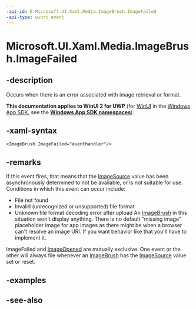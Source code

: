 ```yaml
---
-api-id: E:Microsoft.UI.Xaml.Media.ImageBrush.ImageFailed
-api-type: winrt event
---
```


<!-- Event syntax
public event Windows.UI.Xaml.ExceptionRoutedEventHandler ImageFailed
-->

# Microsoft.UI.Xaml.Media.ImageBrush.ImageFailed

## -description
Occurs when there is an error associated with image retrieval or format.

**This documentation applies to WinUI 2 for UWP** (for [WinUI](/windows/apps/winui/winui3/) in the [Windows App SDK](/windows/apps/windows-app-sdk/), see the **[Windows App SDK namespaces](/windows/windows-app-sdk/api/winrt/)**).

## -xaml-syntax
```xaml
<ImageBrush ImageFailed="eventhandler"/>
```


## -remarks
If this event fires, that means that the [ImageSource](imagebrush_imagesource.md) value has been asynchronously determined to not be available, or is not suitable for use. Conditions in which this event can occur include:


+ File not found
+ Invalid (unrecognized or unsupported) file format
+ Unknown file format decoding error after upload
An [ImageBrush](imagebrush.md) in this situation won't display anything. There is no default "missing image" placeholder image for app images as there might be when a browser can't resolve an image URI. If you want behavior like that you'll have to implement it.

ImageFailed and [ImageOpened](imagebrush_imageopened.md) are mutually exclusive. One event or the other will always file whenever an [ImageBrush](imagebrush.md) has the [ImageSource](imagebrush_imagesource.md) value set or reset.

## -examples

## -see-also
